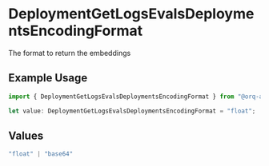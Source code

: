 # DeploymentGetLogsEvalsDeploymentsEncodingFormat

The format to return the embeddings

## Example Usage

```typescript
import { DeploymentGetLogsEvalsDeploymentsEncodingFormat } from "@orq-ai/node/models/operations";

let value: DeploymentGetLogsEvalsDeploymentsEncodingFormat = "float";
```

## Values

```typescript
"float" | "base64"
```